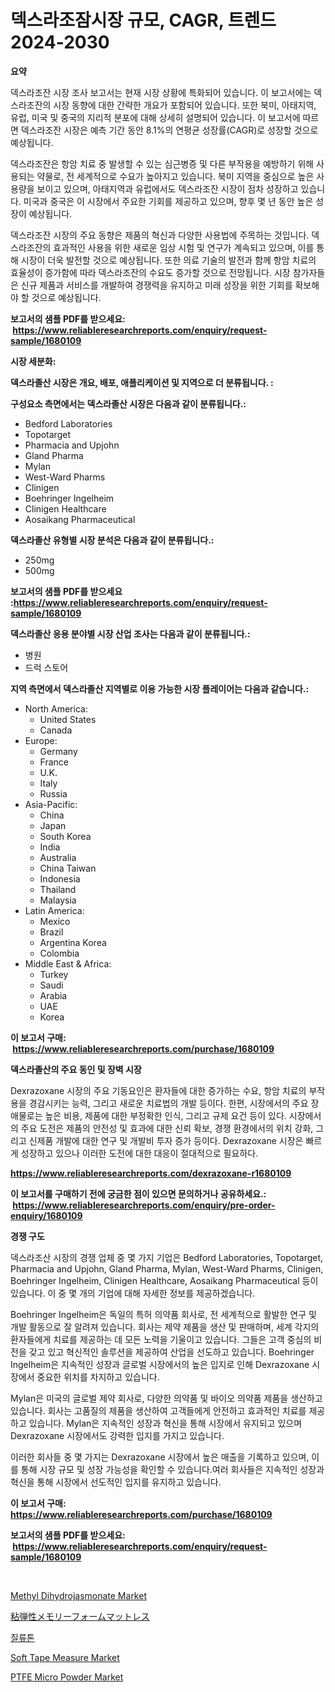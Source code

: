 <p><h1>덱스라조잠시장 규모, CAGR, 트렌드 2024-2030</h1></p><p><strong>요약</strong></p>
<p><p>덱스라조잔 시장 조사 보고서는 현재 시장 상황에 특화되어 있습니다. 이 보고서에는 덱스라조잔의 시장 동향에 대한 간략한 개요가 포함되어 있습니다. 또한 북미, 아태지역, 유럽, 미국 및 중국의 지리적 분포에 대해 상세히 설명되어 있습니다. 이 보고서에 따르면 덱스라조잔 시장은 예측 기간 동안 8.1%의 연평균 성장률(CAGR)로 성장할 것으로 예상됩니다.</p><p>덱스라조잔은 항암 치료 중 발생할 수 있는 심근병증 및 다른 부작용을 예방하기 위해 사용되는 약물로, 전 세계적으로 수요가 높아지고 있습니다. 북미 지역을 중심으로 높은 사용량을 보이고 있으며, 아태지역과 유럽에서도 덱스라조잔 시장이 점차 성장하고 있습니다. 미국과 중국은 이 시장에서 주요한 기회를 제공하고 있으며, 향후 몇 년 동안 높은 성장이 예상됩니다.</p><p>덱스라조잔 시장의 주요 동향은 제품의 혁신과 다양한 사용법에 주목하는 것입니다. 덱스라조잔의 효과적인 사용을 위한 새로운 임상 시험 및 연구가 계속되고 있으며, 이를 통해 시장이 더욱 발전할 것으로 예상됩니다. 또한 의료 기술의 발전과 함께 항암 치료의 효율성이 증가함에 따라 덱스라조잔의 수요도 증가할 것으로 전망됩니다. 시장 참가자들은 신규 제품과 서비스를 개발하여 경쟁력을 유지하고 미래 성장을 위한 기회를 확보해야 할 것으로 예상됩니다.</p></p>
<p><strong>보고서의 샘플 PDF를 받으세요: &nbsp;<a href="https://www.reliableresearchreports.com/enquiry/request-sample/1680109">https://www.reliableresearchreports.com/enquiry/request-sample/1680109</a></strong></p>
<p><strong>시장 세분화:</strong></p>
<p><strong> 덱스라졸산 시장은 개요, 배포, 애플리케이션 및 지역으로 더 분류됩니다. :</strong></p>
<p><strong>구성요소 측면에서는 덱스라졸산 시장은 다음과 같이 분류됩니다.:</strong></p>
<p><ul><li>Bedford Laboratories</li><li>Topotarget</li><li>Pharmacia and Upjohn</li><li>Gland Pharma</li><li>Mylan</li><li>West-Ward Pharms</li><li>Clinigen</li><li>Boehringer Ingelheim</li><li>Clinigen Healthcare</li><li>Aosaikang Pharmaceutical</li></ul></p>
<p><strong> 덱스라졸산 유형별 시장 분석은 다음과 같이 분류됩니다.:</strong></p>
<p><ul><li>250mg</li><li>500mg</li></ul></p>
<p><strong>보고서의 샘플 PDF를 받으세요 :<a href="https://www.reliableresearchreports.com/enquiry/request-sample/1680109">https://www.reliableresearchreports.com/enquiry/request-sample/1680109</a></strong></p>
<p><strong> 덱스라졸산 응용 분야별 시장 산업 조사는 다음과 같이 분류됩니다.:</strong></p>
<p><ul><li>병원</li><li>드럭 스토어</li></ul></p>
<p><strong>지역 측면에서 덱스라졸산 지역별로 이용 가능한 시장 플레이어는 다음과 같습니다.:</strong></p>
<p><ul>
    <li>
        North America:
        <ul>
            <li>United States</li>
            <li>Canada</li>
        </ul>
    </li>
    <li>
        Europe:
        <ul>
            <li>Germany</li>
            <li>France</li>
            <li>U.K.</li>
            <li>Italy</li>
            <li>Russia</li>
        </ul>
    </li>
    <li>
        Asia-Pacific:
        <ul>
            <li>China</li>
            <li>Japan</li>
            <li>South Korea</li>
            <li>India</li>
            <li>Australia</li>
            <li>China Taiwan</li>
            <li>Indonesia</li>
            <li>Thailand</li>
            <li>Malaysia</li>
        </ul>
    </li>
    <li>
        Latin America:
        <ul>
            <li>Mexico</li>
            <li>Brazil</li>
            <li>Argentina Korea</li>
            <li>Colombia</li>
        </ul>
    </li>
    <li>
        Middle East & Africa:
        <ul>
            <li>Turkey</li>
            <li>Saudi</li>
            <li>Arabia</li>
            <li>UAE</li>
            <li>Korea</li>
        </ul>
    </li>
    </ul></p>
<p><strong>이 보고서 구매: &nbsp;<a href="https://www.reliableresearchreports.com/purchase/1680109">https://www.reliableresearchreports.com/purchase/1680109</a></strong></p>
<p><strong>덱스라졸산의 주요 동인 및 장벽 시장</strong></p>
<p><p>Dexrazoxane 시장의 주요 기동요인은 환자들에 대한 증가하는 수요, 항암 치료의 부작용을 경감시키는 능력, 그리고 새로운 치료법의 개발 등이다. 한편, 시장에서의 주요 장애물로는 높은 비용, 제품에 대한 부정확한 인식, 그리고 규제 요건 등이 있다. 시장에서의 주요 도전은 제품의 안전성 및 효과에 대한 신뢰 확보, 경쟁 환경에서의 위치 강화, 그리고 신제품 개발에 대한 연구 및 개발비 투자 증가 등이다. Dexrazoxane 시장은 빠르게 성장하고 있으나 이러한 도전에 대한 대응이 절대적으로 필요하다.</p></p>
<p><strong><a href="https://www.reliableresearchreports.com/dexrazoxane-r1680109">https://www.reliableresearchreports.com/dexrazoxane-r1680109</a></strong></p>
<p><strong>이 보고서를 구매하기 전에 궁금한 점이 있으면 문의하거나 공유하세요.: &nbsp;<a href="https://www.reliableresearchreports.com/enquiry/pre-order-enquiry/1680109">https://www.reliableresearchreports.com/enquiry/pre-order-enquiry/1680109</a></strong></p>
<p><strong>경쟁 구도</strong></p>
<p><p>덱스라조산 시장의 경쟁 업체 중 몇 가지 기업은 Bedford Laboratories, Topotarget, Pharmacia and Upjohn, Gland Pharma, Mylan, West-Ward Pharms, Clinigen, Boehringer Ingelheim, Clinigen Healthcare, Aosaikang Pharmaceutical 등이 있습니다. 이 중 몇 개의 기업에 대해 자세한 정보를 제공하겠습니다.</p><p>Boehringer Ingelheim은 독일의 특허 의약품 회사로, 전 세계적으로 활발한 연구 및 개발 활동으로 잘 알려져 있습니다. 회사는 제약 제품을 생산 및 판매하며, 세계 각지의 환자들에게 치료를 제공하는 데 모든 노력을 기울이고 있습니다. 그들은 고객 중심의 비전을 갖고 있고 혁신적인 솔루션을 제공하여 산업을 선도하고 있습니다. Boehringer Ingelheim은 지속적인 성장과 글로벌 시장에서의 높은 입지로 인해 Dexrazoxane 시장에서 중요한 위치를 차지하고 있습니다.</p><p>Mylan은 미국의 글로벌 제약 회사로, 다양한 의약품 및 바이오 의약품 제품을 생산하고 있습니다. 회사는 고품질의 제품을 생산하여 고객들에게 안전하고 효과적인 치료를 제공하고 있습니다. Mylan은 지속적인 성장과 혁신을 통해 시장에서 유지되고 있으며 Dexrazoxane 시장에서도 강력한 입지를 가지고 있습니다.</p><p>이러한 회사들 중 몇 가지는 Dexrazoxane 시장에서 높은 매출을 기록하고 있으며, 이를 통해 시장 규모 및 성장 가능성을 확인할 수 있습니다.여러 회사들은 지속적인 성장과 혁신을 통해 시장에서 선도적인 입지를 유지하고 있습니다.</p></p>
<p><strong>이 보고서 구매: &nbsp; <a href="https://www.reliableresearchreports.com/purchase/1680109">https://www.reliableresearchreports.com/purchase/1680109</a></strong></p>
<p><strong>보고서의 샘플 PDF를 받으세요: &nbsp;<a href="https://www.reliableresearchreports.com/enquiry/request-sample/1680109">https://www.reliableresearchreports.com/enquiry/request-sample/1680109</a></strong><strong></strong></p>
<p>&nbsp;</p>
<p><p><a href="https://www.linkedin.com/pulse/global-methyl-dihydrojasmonate-market-types-applications-1znte?trackingId=aSNQALC8kCFiGgVxTMLfzA%3D%3D">Methyl Dihydrojasmonate Market</a></p><p><a href="https://github.com/dadanedu33/Market-Research-Report-List-1/blob/main/899426921915.md">粘弾性メモリーフォームマットレス</a></p><p><a href="https://github.com/Hubertstyenger6685/Market-Research-Report-List-1/blob/main/851381320138.md">질류톤</a></p><p><a href="https://view.publitas.com/reportprime-1/soft-tape-measure-market-offers-provide-insightful-data-for-the-time-period-from-2024-to-2031-and-also-provide-analysis-based-on-application-type-and-region/">Soft Tape Measure Market</a></p><p><a href="https://www.linkedin.com/pulse/ptfe-micro-powder-market-goal-estimating-size-future-growth-vffle?trackingId=0PnOUbR%2FgR2wvOvgzV9kCw%3D%3D">PTFE Micro Powder Market</a></p></p>